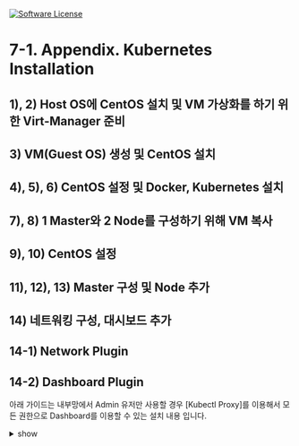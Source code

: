 [![Software License](https://img.shields.io/badge/license-MIT-brightgreen.svg?style=flat-square)](LICENSE)

# 7-1. Appendix. Kubernetes Installation

## 1), 2) Host OS에 CentOS 설치 및 VM 가상화를 하기 위한 Virt-Manager 준비 

## 3) VM(Guest OS) 생성 및 CentOS 설치

## 4), 5), 6) CentOS 설정 및 Docker, Kubernetes 설치

## 7), 8) 1 Master와 2 Node를 구성하기 위해 VM 복사 

## 9), 10) CentOS 설정

## 11), 12), 13) Master 구성 및 Node 추가 

## 14) 네트워킹 구성, 대시보드 추가

## 14-1) Network Plugin

## 14-2) Dashboard Plugin

아래 가이드는 내부망에서 Admin 유저만 사용할 경우 [Kubectl Proxy]를 이용해서 모든 권한으로 Dashboard를 이용할 수 있는 설치 내용 입니다.

<details><summary>show</summary>
<p>

### 1. Dashboard 설치
```sh
kubectl apply -f https://raw.githubusercontent.com/kubernetes/dashboard/v1.10.1/src/deploy/recommended/kubernetes-dashboard.yaml
```

### 2. 로그인시 skip 버튼 활성화
아래 명령어 Dashboard의 Edit 모드로 들어간 후에 args에 --enable-skip-login 추가


 
```sh
kubectl -n kube-system edit deployments.apps kubernetes-dashboard


-------------------------------
    spec:
      containers:
      - args:
        - --auto-generate-certificates
        - --enable-skip-login
-------------------------------
```

### 3. 권한부여
전체 Object 사용권한 부여

```sh
cat <<EOF | kubectl create -f -
apiVersion: rbac.authorization.k8s.io/v1beta1
kind: ClusterRoleBinding
metadata:
  name: kubernetes-dashboard
  labels:
    k8s-app: kubernetes-dashboard
roleRef:
  apiGroup: rbac.authorization.k8s.io
  kind: ClusterRole
  name: cluster-admin
subjects:
- kind: ServiceAccount
  name: kubernetes-dashboard
  namespace: kube-system
EOF	
```

### 4. 백그라운드로 proxy 띄우기	
--address에 자신의 Host IP 입력 (ex. 192.168.0.30)

```sh
nohup kubectl proxy --port=8001 --address=192.168.0.30 --accept-hosts='^*$' >/dev/null 2>&1 &
```

### 5. 접속 URL (ex. 192.168.0.30)
```sh
http://192.168.0.30:8001/api/v1/namespaces/kube-system/services/https:kubernetes-dashboard:/proxy/.
```

</p>
</details>
